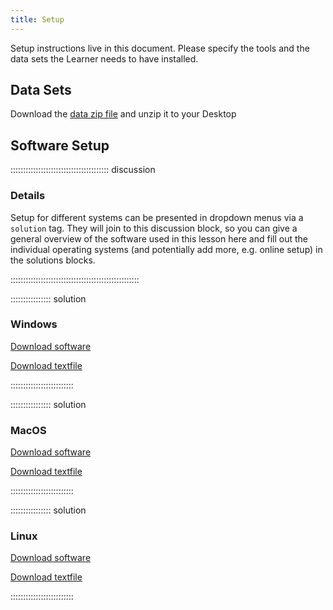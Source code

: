 ```yaml
---
title: Setup
---
```


Setup instructions live in this document. Please specify the tools and the data
sets the Learner needs to have installed.

## Data Sets

Download the [data zip file](data/data.zip) and unzip it to your Desktop

## Software Setup

::::::::::::::::::::::::::::::::::::::: discussion

### Details

Setup for different systems can be presented in dropdown menus via a `solution`
tag. They will join to this discussion block, so you can give a general overview
of the software used in this lesson here and fill out the individual operating
systems (and potentially add more, e.g. online setup) in the solutions blocks.

:::::::::::::::::::::::::::::::::::::::::::::::::::

:::::::::::::::: solution

### Windows

[Download software](https://www.zotero.org/)


[Download textfile](https://uio-my.sharepoint.com/:t:/r/personal/ragnhsu_uio_no/Documents/Deledokumenter/LoremIpsum.txt?csf=1&web=1&e=aoVBTr)

:::::::::::::::::::::::::

:::::::::::::::: solution

### MacOS


[Download software](https://www.zotero.org/)

 
[Download textfile](https://uio-my.sharepoint.com/:t:/r/personal/ragnhsu_uio_no/Documents/Deledokumenter/LoremIpsum.txt?csf=1&web=1&e=aoVBTr)

:::::::::::::::::::::::::


:::::::::::::::: solution

### Linux


[Download software](https://www.zotero.org/)


[Download textfile](https://uio-my.sharepoint.com/:t:/r/personal/ragnhsu_uio_no/Documents/Deledokumenter/LoremIpsum.txt?csf=1&web=1&e=aoVBTr)

:::::::::::::::::::::::::


